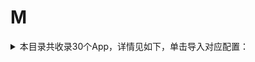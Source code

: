 # M
<details>
<summary>
本目录共收录30个App，详情见如下，单击导入对应配置：
</summary>

- [MIX](https://quantumult.app/x/open-app/add-resource?remote-resource=%7B%22rewrite_remote%22%3A%20%5B%22https%3A%2F%2Fraw.githubusercontent.com%2Fzirawell%2FR-Store%2Fmain%2FRule%2FQuanX%2FAdblock%2FApp%2FM%2FMIX%2Frewrite%2Fmix.conf%2C%20tag%3DMIX%22%5D%7D)
- [Microsoft Outlook](https://quantumult.app/x/open-app/add-resource?remote-resource=%7B%22filter_remote%22%3A%20%5B%22https%3A%2F%2Fraw.githubusercontent.com%2Fzirawell%2FR-Store%2Fmain%2FRule%2FQuanX%2FAdblock%2FApp%2FM%2FMicrosoft%20Outlook%2Ffilter%2Foutlook.list%2C%20tag%3DMicrosoft%20Outlook%22%5D%7D)
- [买单吧](https://quantumult.app/x/open-app/add-resource?remote-resource=%7B%22filter_remote%22%3A%20%5B%22https%3A%2F%2Fraw.githubusercontent.com%2Fzirawell%2FR-Store%2Fmain%2FRule%2FQuanX%2FAdblock%2FApp%2FM%2F%E4%B9%B0%E5%8D%95%E5%90%A7%2Ffilter%2Fmdb.list%2C%20tag%3D%E4%B9%B0%E5%8D%95%E5%90%A7%22%5D%2C%22rewrite_remote%22%3A%20%5B%22https%3A%2F%2Fraw.githubusercontent.com%2Fzirawell%2FR-Store%2Fmain%2FRule%2FQuanX%2FAdblock%2FApp%2FM%2F%E4%B9%B0%E5%8D%95%E5%90%A7%2Frewrite%2Fmdb.conf%2C%20tag%3D%E4%B9%B0%E5%8D%95%E5%90%A7%22%5D%7D)
- [咪咕视频](https://quantumult.app/x/open-app/add-resource?remote-resource=%7B%22filter_remote%22%3A%20%5B%22https%3A%2F%2Fraw.githubusercontent.com%2Fzirawell%2FR-Store%2Fmain%2FRule%2FQuanX%2FAdblock%2FApp%2FM%2F%E5%92%AA%E5%92%95%E8%A7%86%E9%A2%91%2Ffilter%2Fmiguvideo.list%2C%20tag%3D%E5%92%AA%E5%92%95%E8%A7%86%E9%A2%91%22%5D%2C%22rewrite_remote%22%3A%20%5B%22https%3A%2F%2Fraw.githubusercontent.com%2Fzirawell%2FR-Store%2Fmain%2FRule%2FQuanX%2FAdblock%2FApp%2FM%2F%E5%92%AA%E5%92%95%E8%A7%86%E9%A2%91%2Frewrite%2Fmiguvideo.conf%2C%20tag%3D%E5%92%AA%E5%92%95%E8%A7%86%E9%A2%91%22%5D%7D)
- [埋堆堆](https://quantumult.app/x/open-app/add-resource?remote-resource=%7B%22filter_remote%22%3A%20%5B%22https%3A%2F%2Fraw.githubusercontent.com%2Fzirawell%2FR-Store%2Fmain%2FRule%2FQuanX%2FAdblock%2FApp%2FM%2F%E5%9F%8B%E5%A0%86%E5%A0%86%2Ffilter%2Fmdd.list%2C%20tag%3D%E5%9F%8B%E5%A0%86%E5%A0%86%22%5D%2C%22rewrite_remote%22%3A%20%5B%22https%3A%2F%2Fraw.githubusercontent.com%2Fzirawell%2FR-Store%2Fmain%2FRule%2FQuanX%2FAdblock%2FApp%2FM%2F%E5%9F%8B%E5%A0%86%E5%A0%86%2Frewrite%2Fmdd.conf%2C%20tag%3D%E5%9F%8B%E5%A0%86%E5%A0%86%22%5D%7D)
- [墨迹天气](https://quantumult.app/x/open-app/add-resource?remote-resource=%7B%22filter_remote%22%3A%20%5B%22https%3A%2F%2Fraw.githubusercontent.com%2Fzirawell%2FR-Store%2Fmain%2FRule%2FQuanX%2FAdblock%2FApp%2FM%2F%E5%A2%A8%E8%BF%B9%E5%A4%A9%E6%B0%94%2Ffilter%2Fmoji.list%2C%20tag%3D%E5%A2%A8%E8%BF%B9%E5%A4%A9%E6%B0%94%22%5D%2C%22rewrite_remote%22%3A%20%5B%22https%3A%2F%2Fraw.githubusercontent.com%2Fzirawell%2FR-Store%2Fmain%2FRule%2FQuanX%2FAdblock%2FApp%2FM%2F%E5%A2%A8%E8%BF%B9%E5%A4%A9%E6%B0%94%2Frewrite%2Fmoji.conf%2C%20tag%3D%E5%A2%A8%E8%BF%B9%E5%A4%A9%E6%B0%94%22%5D%7D)
- [妈妈网孕育](https://quantumult.app/x/open-app/add-resource?remote-resource=%7B%22rewrite_remote%22%3A%20%5B%22https%3A%2F%2Fraw.githubusercontent.com%2Fzirawell%2FR-Store%2Fmain%2FRule%2FQuanX%2FAdblock%2FApp%2FM%2F%E5%A6%88%E5%A6%88%E7%BD%91%E5%AD%95%E8%82%B2%2Frewrite%2Fmama.conf%2C%20tag%3D%E5%A6%88%E5%A6%88%E7%BD%91%E5%AD%95%E8%82%B2%22%5D%7D)
- [慢慢买](https://quantumult.app/x/open-app/add-resource?remote-resource=%7B%22rewrite_remote%22%3A%20%5B%22https%3A%2F%2Fraw.githubusercontent.com%2Fzirawell%2FR-Store%2Fmain%2FRule%2FQuanX%2FAdblock%2FApp%2FM%2F%E6%85%A2%E6%85%A2%E4%B9%B0%2Frewrite%2Fmanmanbuy.conf%2C%20tag%3D%E6%85%A2%E6%85%A2%E4%B9%B0%22%5D%7D)
- [每日万年历](https://quantumult.app/x/open-app/add-resource?remote-resource=%7B%22rewrite_remote%22%3A%20%5B%22https%3A%2F%2Fraw.githubusercontent.com%2Fzirawell%2FR-Store%2Fmain%2FRule%2FQuanX%2FAdblock%2FApp%2FM%2F%E6%AF%8F%E6%97%A5%E4%B8%87%E5%B9%B4%E5%8E%86%2Frewrite%2Fmrwnl.conf%2C%20tag%3D%E6%AF%8F%E6%97%A5%E4%B8%87%E5%B9%B4%E5%8E%86%22%5D%7D)
- [每日优鲜](https://quantumult.app/x/open-app/add-resource?remote-resource=%7B%22rewrite_remote%22%3A%20%5B%22https%3A%2F%2Fraw.githubusercontent.com%2Fzirawell%2FR-Store%2Fmain%2FRule%2FQuanX%2FAdblock%2FApp%2FM%2F%E6%AF%8F%E6%97%A5%E4%BC%98%E9%B2%9C%2Frewrite%2Fmissfresh.conf%2C%20tag%3D%E6%AF%8F%E6%97%A5%E4%BC%98%E9%B2%9C%22%5D%7D)
- [民生银行](https://quantumult.app/x/open-app/add-resource?remote-resource=%7B%22rewrite_remote%22%3A%20%5B%22https%3A%2F%2Fraw.githubusercontent.com%2Fzirawell%2FR-Store%2Fmain%2FRule%2FQuanX%2FAdblock%2FApp%2FM%2F%E6%B0%91%E7%94%9F%E9%93%B6%E8%A1%8C%2Frewrite%2Fcmbc.conf%2C%20tag%3D%E6%B0%91%E7%94%9F%E9%93%B6%E8%A1%8C%22%5D%7D)
- [漫客栈](https://quantumult.app/x/open-app/add-resource?remote-resource=%7B%22rewrite_remote%22%3A%20%5B%22https%3A%2F%2Fraw.githubusercontent.com%2Fzirawell%2FR-Store%2Fmain%2FRule%2FQuanX%2FAdblock%2FApp%2FM%2F%E6%BC%AB%E5%AE%A2%E6%A0%88%2Frewrite%2Fmkz.conf%2C%20tag%3D%E6%BC%AB%E5%AE%A2%E6%A0%88%22%5D%7D)
- [漫画人](https://quantumult.app/x/open-app/add-resource?remote-resource=%7B%22rewrite_remote%22%3A%20%5B%22https%3A%2F%2Fraw.githubusercontent.com%2Fzirawell%2FR-Store%2Fmain%2FRule%2FQuanX%2FAdblock%2FApp%2FM%2F%E6%BC%AB%E7%94%BB%E4%BA%BA%2Frewrite%2Fmanhuaren.conf%2C%20tag%3D%E6%BC%AB%E7%94%BB%E4%BA%BA%22%5D%7D)
- [猫眼](https://quantumult.app/x/open-app/add-resource?remote-resource=%7B%22rewrite_remote%22%3A%20%5B%22https%3A%2F%2Fraw.githubusercontent.com%2Fzirawell%2FR-Store%2Fmain%2FRule%2FQuanX%2FAdblock%2FApp%2FM%2F%E7%8C%AB%E7%9C%BC%2Frewrite%2Fpipi.conf%2C%20tag%3D%E7%8C%AB%E7%9C%BC%22%5D%7D)
- [猫耳FM](https://quantumult.app/x/open-app/add-resource?remote-resource=%7B%22rewrite_remote%22%3A%20%5B%22https%3A%2F%2Fraw.githubusercontent.com%2Fzirawell%2FR-Store%2Fmain%2FRule%2FQuanX%2FAdblock%2FApp%2FM%2F%E7%8C%AB%E8%80%B3FM%2Frewrite%2Fmissevan.conf%2C%20tag%3D%E7%8C%AB%E8%80%B3FM%22%5D%7D)
- [秒拍](https://quantumult.app/x/open-app/add-resource?remote-resource=%7B%22rewrite_remote%22%3A%20%5B%22https%3A%2F%2Fraw.githubusercontent.com%2Fzirawell%2FR-Store%2Fmain%2FRule%2FQuanX%2FAdblock%2FApp%2FM%2F%E7%A7%92%E6%8B%8D%2Frewrite%2Fmiaopai.conf%2C%20tag%3D%E7%A7%92%E6%8B%8D%22%5D%7D)
- [米家](https://quantumult.app/x/open-app/add-resource?remote-resource=%7B%22filter_remote%22%3A%20%5B%22https%3A%2F%2Fraw.githubusercontent.com%2Fzirawell%2FR-Store%2Fmain%2FRule%2FQuanX%2FAdblock%2FApp%2FM%2F%E7%B1%B3%E5%AE%B6%2Ffilter%2Fmihome.list%2C%20tag%3D%E7%B1%B3%E5%AE%B6%22%5D%2C%22rewrite_remote%22%3A%20%5B%22https%3A%2F%2Fraw.githubusercontent.com%2Fzirawell%2FR-Store%2Fmain%2FRule%2FQuanX%2FAdblock%2FApp%2FM%2F%E7%B1%B3%E5%AE%B6%2Frewrite%2Fmihome.conf%2C%20tag%3D%E7%B1%B3%E5%AE%B6%22%5D%7D)
- [美味不用等](https://quantumult.app/x/open-app/add-resource?remote-resource=%7B%22rewrite_remote%22%3A%20%5B%22https%3A%2F%2Fraw.githubusercontent.com%2Fzirawell%2FR-Store%2Fmain%2FRule%2FQuanX%2FAdblock%2FApp%2FM%2F%E7%BE%8E%E5%91%B3%E4%B8%8D%E7%94%A8%E7%AD%89%2Frewrite%2Fmwee.conf%2C%20tag%3D%E7%BE%8E%E5%91%B3%E4%B8%8D%E7%94%A8%E7%AD%89%22%5D%7D)
- [美团](https://quantumult.app/x/open-app/add-resource?remote-resource=%7B%22filter_remote%22%3A%20%5B%22https%3A%2F%2Fraw.githubusercontent.com%2Fzirawell%2FR-Store%2Fmain%2FRule%2FQuanX%2FAdblock%2FApp%2FM%2F%E7%BE%8E%E5%9B%A2%2Ffilter%2Fmeituan.list%2C%20tag%3D%E7%BE%8E%E5%9B%A2%22%5D%2C%22rewrite_remote%22%3A%20%5B%22https%3A%2F%2Fraw.githubusercontent.com%2Fzirawell%2FR-Store%2Fmain%2FRule%2FQuanX%2FAdblock%2FApp%2FM%2F%E7%BE%8E%E5%9B%A2%2Frewrite%2Fmeituan.conf%2C%20tag%3D%E7%BE%8E%E5%9B%A2%22%5D%7D)
- [美团众包](https://quantumult.app/x/open-app/add-resource?remote-resource=%7B%22rewrite_remote%22%3A%20%5B%22https%3A%2F%2Fraw.githubusercontent.com%2Fzirawell%2FR-Store%2Fmain%2FRule%2FQuanX%2FAdblock%2FApp%2FM%2F%E7%BE%8E%E5%9B%A2%E4%BC%97%E5%8C%85%2Frewrite%2Fmeituanzb.conf%2C%20tag%3D%E7%BE%8E%E5%9B%A2%E4%BC%97%E5%8C%85%22%5D%7D)
- [美团外卖](https://quantumult.app/x/open-app/add-resource?remote-resource=%7B%22rewrite_remote%22%3A%20%5B%22https%3A%2F%2Fraw.githubusercontent.com%2Fzirawell%2FR-Store%2Fmain%2FRule%2FQuanX%2FAdblock%2FApp%2FM%2F%E7%BE%8E%E5%9B%A2%E5%A4%96%E5%8D%96%2Frewrite%2Fmeituanwm.conf%2C%20tag%3D%E7%BE%8E%E5%9B%A2%E5%A4%96%E5%8D%96%22%5D%7D)
- [美图秀秀](https://quantumult.app/x/open-app/add-resource?remote-resource=%7B%22filter_remote%22%3A%20%5B%22https%3A%2F%2Fraw.githubusercontent.com%2Fzirawell%2FR-Store%2Fmain%2FRule%2FQuanX%2FAdblock%2FApp%2FM%2F%E7%BE%8E%E5%9B%BE%E7%A7%80%E7%A7%80%2Ffilter%2Fmeitu.list%2C%20tag%3D%E7%BE%8E%E5%9B%BE%E7%A7%80%E7%A7%80%22%5D%2C%22rewrite_remote%22%3A%20%5B%22https%3A%2F%2Fraw.githubusercontent.com%2Fzirawell%2FR-Store%2Fmain%2FRule%2FQuanX%2FAdblock%2FApp%2FM%2F%E7%BE%8E%E5%9B%BE%E7%A7%80%E7%A7%80%2Frewrite%2Fmeitu.conf%2C%20tag%3D%E7%BE%8E%E5%9B%BE%E7%A7%80%E7%A7%80%22%5D%7D)
- [美颜相机](https://quantumult.app/x/open-app/add-resource?remote-resource=%7B%22filter_remote%22%3A%20%5B%22https%3A%2F%2Fraw.githubusercontent.com%2Fzirawell%2FR-Store%2Fmain%2FRule%2FQuanX%2FAdblock%2FApp%2FM%2F%E7%BE%8E%E9%A2%9C%E7%9B%B8%E6%9C%BA%2Ffilter%2Fbeautycam.list%2C%20tag%3D%E7%BE%8E%E9%A2%9C%E7%9B%B8%E6%9C%BA%22%5D%7D)
- [脉脉](https://quantumult.app/x/open-app/add-resource?remote-resource=%7B%22filter_remote%22%3A%20%5B%22https%3A%2F%2Fraw.githubusercontent.com%2Fzirawell%2FR-Store%2Fmain%2FRule%2FQuanX%2FAdblock%2FApp%2FM%2F%E8%84%89%E8%84%89%2Ffilter%2Fmaimai.list%2C%20tag%3D%E8%84%89%E8%84%89%22%5D%2C%22rewrite_remote%22%3A%20%5B%22https%3A%2F%2Fraw.githubusercontent.com%2Fzirawell%2FR-Store%2Fmain%2FRule%2FQuanX%2FAdblock%2FApp%2FM%2F%E8%84%89%E8%84%89%2Frewrite%2Fmaimai.conf%2C%20tag%3D%E8%84%89%E8%84%89%22%5D%7D)
- [芒果TV](https://quantumult.app/x/open-app/add-resource?remote-resource=%7B%22filter_remote%22%3A%20%5B%22https%3A%2F%2Fraw.githubusercontent.com%2Fzirawell%2FR-Store%2Fmain%2FRule%2FQuanX%2FAdblock%2FApp%2FM%2F%E8%8A%92%E6%9E%9CTV%2Ffilter%2Fmgtv.list%2C%20tag%3D%E8%8A%92%E6%9E%9CTV%22%5D%2C%22rewrite_remote%22%3A%20%5B%22https%3A%2F%2Fraw.githubusercontent.com%2Fzirawell%2FR-Store%2Fmain%2FRule%2FQuanX%2FAdblock%2FApp%2FM%2F%E8%8A%92%E6%9E%9CTV%2Frewrite%2Fmgtv.conf%2C%20tag%3D%E8%8A%92%E6%9E%9CTV%22%5D%7D)
- [蘑菇租房](https://quantumult.app/x/open-app/add-resource?remote-resource=%7B%22rewrite_remote%22%3A%20%5B%22https%3A%2F%2Fraw.githubusercontent.com%2Fzirawell%2FR-Store%2Fmain%2FRule%2FQuanX%2FAdblock%2FApp%2FM%2F%E8%98%91%E8%8F%87%E7%A7%9F%E6%88%BF%2Frewrite%2Fmgzf.conf%2C%20tag%3D%E8%98%91%E8%8F%87%E7%A7%9F%E6%88%BF%22%5D%7D)
- [马卡龙玩图](https://quantumult.app/x/open-app/add-resource?remote-resource=%7B%22rewrite_remote%22%3A%20%5B%22https%3A%2F%2Fraw.githubusercontent.com%2Fzirawell%2FR-Store%2Fmain%2FRule%2FQuanX%2FAdblock%2FApp%2FM%2F%E9%A9%AC%E5%8D%A1%E9%BE%99%E7%8E%A9%E5%9B%BE%2Frewrite%2Fversa-ai.conf%2C%20tag%3D%E9%A9%AC%E5%8D%A1%E9%BE%99%E7%8E%A9%E5%9B%BE%22%5D%7D)
- [马蜂窝](https://quantumult.app/x/open-app/add-resource?remote-resource=%7B%22filter_remote%22%3A%20%5B%22https%3A%2F%2Fraw.githubusercontent.com%2Fzirawell%2FR-Store%2Fmain%2FRule%2FQuanX%2FAdblock%2FApp%2FM%2F%E9%A9%AC%E8%9C%82%E7%AA%9D%2Ffilter%2Fmafengwo.list%2C%20tag%3D%E9%A9%AC%E8%9C%82%E7%AA%9D%22%5D%2C%22rewrite_remote%22%3A%20%5B%22https%3A%2F%2Fraw.githubusercontent.com%2Fzirawell%2FR-Store%2Fmain%2FRule%2FQuanX%2FAdblock%2FApp%2FM%2F%E9%A9%AC%E8%9C%82%E7%AA%9D%2Frewrite%2Fmafengwo.conf%2C%20tag%3D%E9%A9%AC%E8%9C%82%E7%AA%9D%22%5D%7D)
- [马达出行](https://quantumult.app/x/open-app/add-resource?remote-resource=%7B%22rewrite_remote%22%3A%20%5B%22https%3A%2F%2Fraw.githubusercontent.com%2Fzirawell%2FR-Store%2Fmain%2FRule%2FQuanX%2FAdblock%2FApp%2FM%2F%E9%A9%AC%E8%BE%BE%E5%87%BA%E8%A1%8C%2Frewrite%2Fmada.conf%2C%20tag%3D%E9%A9%AC%E8%BE%BE%E5%87%BA%E8%A1%8C%22%5D%7D)
- [麦当劳](https://quantumult.app/x/open-app/add-resource?remote-resource=%7B%22rewrite_remote%22%3A%20%5B%22https%3A%2F%2Fraw.githubusercontent.com%2Fzirawell%2FR-Store%2Fmain%2FRule%2FQuanX%2FAdblock%2FApp%2FM%2F%E9%BA%A6%E5%BD%93%E5%8A%B3%2Frewrite%2Fmcd.conf%2C%20tag%3D%E9%BA%A6%E5%BD%93%E5%8A%B3%22%5D%7D)

</details>